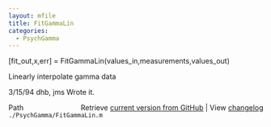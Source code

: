 ```yaml
---
layout: mfile
title: FitGammaLin
categories:
  - PsychGamma
---
```


\[fit\_out,x,err\] = FitGammaLin\(values\_in,measurements,values\_out\)

Linearly interpolate gamma data

3/15/94     dhb, jms        Wrote it.


<div class="code_header" style="text-align:right;">
  <span style="float:left;">Path&nbsp;&nbsp;</span> <span class="counter">Retrieve <a href=
  "https://raw.github.com/Psychtoolbox-3/Psychtoolbox-3/beta/./PsychGamma/FitGammaLin.m">current version from GitHub</a> | View <a href=
  "https://github.com/Psychtoolbox-3/Psychtoolbox-3/commits/beta/./PsychGamma/FitGammaLin.m">changelog</a></span>
</div>
<div class="code">
  <code>./PsychGamma/FitGammaLin.m</code>
</div>
